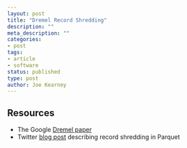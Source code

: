```yaml
---
layout: post
title: "Dremel Record Shredding"
description: ""
meta_description: ""
categories:
- post
tags:
- article
- software
status: published
type: post
author: Joe Kearney
---
```


## Resources

* The Google [Dremel paper][dremel-paper]
* Twitter [blog post][twitter-parquet] describing record shredding in Parquet

[dremel-paper]: https://research.google.com/pubs/pub36632.html
[twitter-parquet]: https://blog.twitter.com/2013/dremel-made-simple-with-parquet
